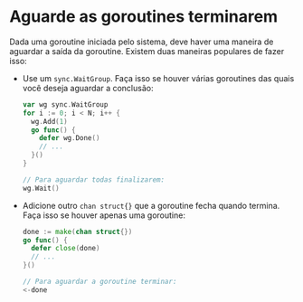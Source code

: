 # Aguarde as goroutines terminarem

Dada uma goroutine iniciada pelo sistema, deve haver uma maneira de aguardar a saída da goroutine. Existem duas maneiras populares de fazer isso:

- Use um `sync.WaitGroup`.
  Faça isso se houver várias goroutines das quais você deseja aguardar a conclusão:

    ```go
    var wg sync.WaitGroup
    for i := 0; i < N; i++ {
      wg.Add(1)
      go func() {
        defer wg.Done()
        // ...
      }()
    }

    // Para aguardar todas finalizarem:
    wg.Wait()
    ```

- Adicione outro `chan struct{}` que a goroutine fecha quando termina.
  Faça isso se houver apenas uma goroutine:

    ```go
    done := make(chan struct{})
    go func() {
      defer close(done)
      // ...
    }()

    // Para aguardar a goroutine terminar:
    <-done
    ```
